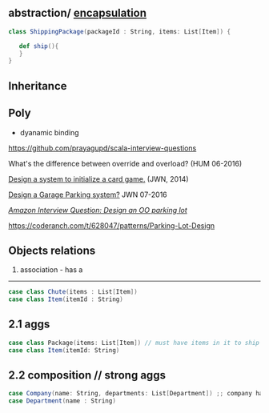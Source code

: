 abstraction/ [encapsulation](https://en.wikipedia.org/wiki/Information_hiding#Encapsulation)
-------------------------------


```scala
class ShippingPackage(packageId : String, items: List[Item]) {

   def ship(){
   }
}
```

Inheritance
-----------

Poly
----
- dyanamic binding

https://github.com/prayagupd/scala-interview-questions

What's the difference between override and overload? (HUM 06-2016)

[Design a system to initialize a card game.](https://www.glassdoor.com/Interview/Nordstrom-Software-Engineer-Interview-Questions-EI_IE1704.0,9_KO10,27.htm) (JWN, 2014)

[Design a Garage Parking system?](https://www.careercup.com/question?id=5750856565653504) JWN 07-2016

_[Amazon Interview Question: Design an OO parking lot](http://stackoverflow.com/a/764955/432903)_

https://coderanch.com/t/628047/patterns/Parking-Lot-Design

Objects relations
-----------------

1. association - has a
-----------------------

```scala
case class Chute(items : List[Item])
case class Item(itemId : String)
```

2.1 aggs
--------

```scala
case class Package(items: List[Item]) // must have items in it to ship a package
case class Item(itemId: String)
```

2.2 composition // strong aggs
------------------------------

```scala
case Company(name: String, departments: List[Department]) ;; company has 1..* departments
case Department(name : String)
```
